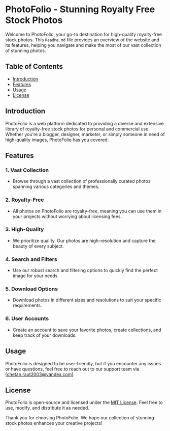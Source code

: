 # PhotoFolio - Stunning Royalty Free Stock Photos

Welcome to PhotoFolio, your go-to destination for high-quality royalty-free stock photos. This `ReadMe.md` file provides an overview of the website and its features, helping you navigate and make the most of our vast collection of stunning photos.

## Table of Contents
- [Introduction](#introduction)
- [Features](#features)
- [Usage](#usage)
- [License](#license)

## Introduction

PhotoFolio is a web platform dedicated to providing a diverse and extensive library of royalty-free stock photos for personal and commercial use. Whether you're a blogger, designer, marketer, or simply someone in need of high-quality images, PhotoFolio has you covered.

## Features

### 1. Vast Collection
- Browse through a vast collection of professionally curated photos spanning various categories and themes.

### 2. Royalty-Free
- All photos on PhotoFolio are royalty-free, meaning you can use them in your projects without worrying about licensing fees.

### 3. High-Quality
- We prioritize quality. Our photos are high-resolution and capture the beauty of every subject.

### 4. Search and Filters
- Use our robust search and filtering options to quickly find the perfect image for your needs.

### 5. Download Options
- Download photos in different sizes and resolutions to suit your specific requirements.

### 6. User Accounts
- Create an account to save your favorite photos, create collections, and keep track of your downloads.

## Usage

PhotoFolio is designed to be user-friendly, but if you encounter any issues or have questions, feel free to reach out to our support team via [chetan.raut2003@yandex.com].

## License

PhotoFolio is open-source and licensed under the [MIT License](LICENSE). Feel free to use, modify, and distribute it as needed.

Thank you for choosing PhotoFolio. We hope our collection of stunning stock photos enhances your creative projects!